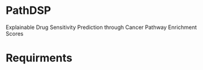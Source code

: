 # PathDSP
Explainable Drug Sensitivity Prediction through Cancer Pathway Enrichment Scores

# Requirments
